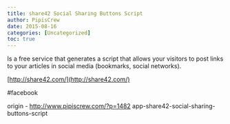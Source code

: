 ```yaml
---
title: share42 Social Sharing Buttons Script
author: PipisCrew
date: 2015-08-16
categories: [Uncategorized]
toc: true
---
```


Is a free service that generates a script that allows your visitors to post links to your articles in social media (bookmarks, social networks).

[http://share42.com/](http://share42.com/)

#facebook

origin - http://www.pipiscrew.com/?p=1482 app-share42-social-sharing-buttons-script